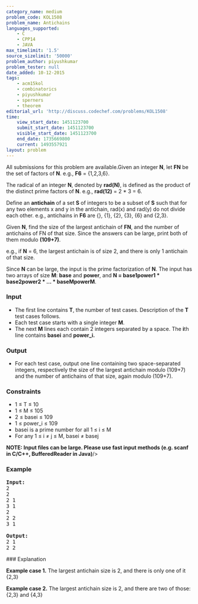 ```yaml
---
category_name: medium
problem_code: KOL1508
problem_name: Antichains
languages_supported:
    - C
    - CPP14
    - JAVA
max_timelimit: '1.5'
source_sizelimit: '50000'
problem_author: piyushkumar
problem_tester: null
date_added: 10-12-2015
tags:
    - acm15kol
    - combinatorics
    - piyushkumar
    - sperners
    - theorem
editorial_url: 'http://discuss.codechef.com/problems/KOL1508'
time:
    view_start_date: 1451123700
    submit_start_date: 1451123700
    visible_start_date: 1451123700
    end_date: 1735669800
    current: 1493557921
layout: problem
---
```

All submissions for this problem are available.Given an integer **N**, let **FN** be the set of factors of **N**. e.g., **F6** = {1,2,3,6}.

The radical of an integer **N**, denoted by **rad(N)**, is defined as the product of the distinct prime factors of **N**. e.g., **rad(12)** = 2 \* 3 = 6.

Define an **antichain** of a set **S** of integers to be a subset of **S** such that for any two elements x and y in the antichain, rad(x) and rad(y) do not divide each other. e.g., antichains in **F6** are {}, {1}, {2}, {3}, {6} and {2,3}.

Given **N**, find the size of the largest antichain of **FN**, and the number of antichains of FN of that size. Since the answers can be large, print both of them modulo **(109+7)**.

e.g., if **N** = 6, the largest antichain is of size 2, and there is only 1 antichain of that size.

Since **N** can be large, the input is the prime factorization of **N**. The input has two arrays of size **M**: **base** and **power**, and **N = base1power1 \* base2power2 \* … \* baseMpowerM**.

### Input

- The first line contains **T**, the number of test cases. Description of the **T** test cases follows.
- Each test case starts with a single integer **M**.
- The next **M** lines each contain 2 integers separated by a space. The **i**th line contains **basei** and **power\_i.**

### Output

- For each test case, output one line containing two space-separated integers, respectively the size of the largest antichain modulo (109+7) and the number of antichains of that size, again modulo (109+7).

### Constraints

- 1 ≤ T ≤ 10
- 1 ≤ M ≤ 105
- 2 ≤ basei ≤ 109
- 1 ≤ power\_i ≤ 109
- basei is a prime number for all 1 ≤ i ≤ M
- For any 1 ≤ i ≠ j ≤ M, basei ≠ basej



**NOTE: Input files can be large. Please use fast input methods (e.g. scanf in C/C++, BufferedReader in Java)**/>

### Example

<pre><b>Input:</b>
2
2
2 1
3 1
2
2 2
3 1

<b>Output:</b>
2 1
2 2
</pre>### Explanation

**Example case 1.** The largest antichain size is 2, and there is only one of it {2,3}

**Example case 2.** The largest antichain size is 2, and there are two of those: {2,3} and {4,3}
